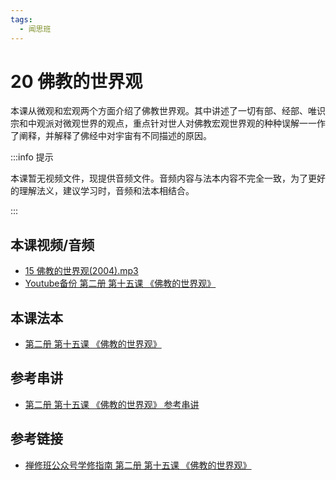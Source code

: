 ```yaml
---
tags:
  - 闻思班
---
```


# 20 佛教的世界观

本课从微观和宏观两个方面介绍了佛教世界观。其中讲述了一切有部、经部、唯识宗和中观派对微观世界的观点，重点针对世人对佛教宏观世界观的种种误解一一作了阐释，并解释了佛经中对宇宙有不同描述的原因。

:::info 提示

本课暂无视频文件，现提供音频文件。音频内容与法本内容不完全一致，为了更好的理解法义，建议学习时，音频和法本相结合。

:::

## 本课视频/音频

* [15 佛教的世界观(2004).mp3](https://f.huidengchanxiu.net/jmy/%e6%85%a7%e7%81%af%e7%a6%85%e4%bf%ae%e8%af%be/%e6%85%a7%e7%81%af%e7%a6%85%e4%bf%ae%e8%af%be%e7%ac%ac%e4%ba%8c%e5%86%8c/15%20%e4%bd%9b%e6%95%99%e7%9a%84%e4%b8%96%e7%95%8c%e8%a7%82(2004).mp3)
* [Youtube备份 第二册 第十五课 《佛教的世界观》](https://www.youtube.com/watch?v=UjAU1pIaTOk&list=PL7aUyQTIJqAjD33MPzguoKwShqtttVmg9&index=21)

## 本课法本

* [第二册 第十五课 《佛教的世界观》](/books/b2/2-14)

## 参考串讲

* [第二册 第十五课 《佛教的世界观》 参考串讲](https://f.huidengchanxiu.net/hdv/f/up/%E4%BD%9B%E6%95%99%E7%9A%84%E4%B8%96%E7%95%8C%E8%A7%82.md.pdf)

## 参考链接

* [禅修班公众号学修指南 第二册 第十五课 《佛教的世界观》](https://mp.weixin.qq.com/s?__biz=MzI2NTQ1NDcxNg==&mid=2247483821&idx=1&sn=41cc48c0daa6ca01f8275259eae33cdd&scene=19#wechat_redirect)
